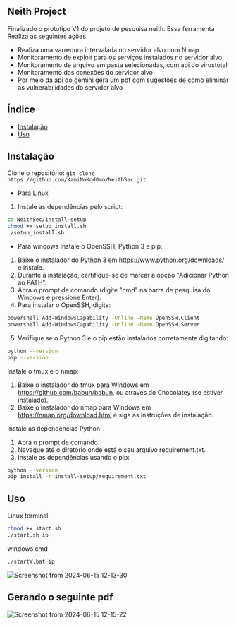 ## Neith Project

Finalizado o prototipo V1 do projeto de pesquisa neith.
Essa ferramenta Realiza as seguintes ações

- Realiza uma varredura intervalada no servidor alvo com Nmap
- Monitoramento de exploit para os serviços instalados no servidor alvo
- Monitoramento de arquivo em pasta selecionadas, com api do virustotal
- Monitoramento das conexões do servidor alvo
- Por meio da api do gemini gera um pdf com sugestões de como eliminar as vulnerabilidades do servidor alvo

## Índice

- [Instalação](#instalação)
- [Uso](#uso)

## Instalação
Clone o repositório: `git clone https://github.com/KamiNoKod0mo/NeithSec.git`
- Para Linux
1. Instale as dependências pelo script:
```bash
cd NeithSec/install-setup
chmod +x setup_install.sh
./setup_install.sh
```
- Para windows
Instale o OpenSSH, Python 3 e pip:
1. Baixe o instalador do Python 3 em https://www.python.org/downloads/ e instale.
2. Durante a instalação, certifique-se de marcar a opção "Adicionar Python ao PATH".
3. Abra o prompt de comando (digite "cmd" na barra de pesquisa do Windows e pressione Enter).
4. Para instalar o OpenSSH, digite:
```bash
powershell Add-WindowsCapability -Online -Name OpenSSH.Client
powershell Add-WindowsCapability -Online -Name OpenSSH.Server
```
5. Verifique se o Python 3 e o pip estão instalados corretamente digitando:
```bash
python --version
pip --version
```
Instale o tmux e o nmap:
1. Baixe o instalador do tmux para Windows em https://github.com/babun/babun, ou através do Chocolatey (se estiver instalado).
2. Baixe o instalador do nmap para Windows em https://nmap.org/download.html e siga as instruções de instalação.

Instale as dependências Python:
1. Abra o prompt de comando.
2. Navegue até o diretório onde está o seu arquivo requirement.txt.
3. Instale as dependências usando o pip:
```bash
python --version
pip install -r install-setup/requirement.txt
```

## Uso
Linux terminal
```bash
chmod +x start.sh
./start.sh ip
```
windows cmd
```bash
./startW.bat ip
```
![Screenshot from 2024-06-15 12-13-30](https://github.com/KamiNoKod0mo/NeithSec/assets/149252909/93f1ca93-3ee2-4b3c-b190-4affd04d6af1)

## Gerando o seguinte pdf

![Screenshot from 2024-06-15 12-15-22](https://github.com/KamiNoKod0mo/NeithSec/assets/149252909/55b4a01f-ad59-4322-ad20-59c539cb4db5)








